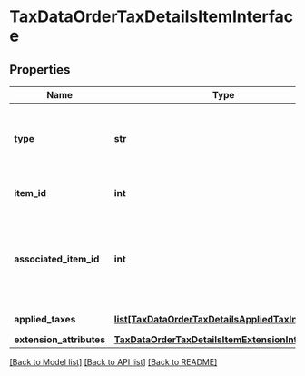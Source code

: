 # TaxDataOrderTaxDetailsItemInterface

## Properties
Name | Type | Description | Notes
------------ | ------------- | ------------- | -------------
**type** | **str** | Type (shipping, product, weee, gift wrapping, etc) | [optional] 
**item_id** | **int** | Item id if this item is a product | [optional] 
**associated_item_id** | **int** | Associated item id if this item is associated with another item, null otherwise | [optional] 
**applied_taxes** | [**list[TaxDataOrderTaxDetailsAppliedTaxInterface]**](TaxDataOrderTaxDetailsAppliedTaxInterface.md) | Applied taxes | [optional] 
**extension_attributes** | [**TaxDataOrderTaxDetailsItemExtensionInterface**](TaxDataOrderTaxDetailsItemExtensionInterface.md) |  | [optional] 

[[Back to Model list]](../README.md#documentation-for-models) [[Back to API list]](../README.md#documentation-for-api-endpoints) [[Back to README]](../README.md)


